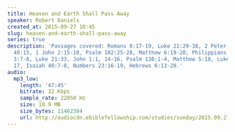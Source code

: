 ```yaml
---
title: Heaven and Earth Shall Pass Away
speaker: Robert Daniels
created_at: 2015-09-27 10:45
slug: heaven-and-earth-shall-pass-away
series: true
description: 'Passages covered: Romans 8:17-19, Luke 21:29-38, 2 Peter 3:7-14, Isaiah
  40:15, 1 John 2:15-18, Psalm 102:25-28, Matthew 6:19-20, Philippians 3:17-19, Philippians
  3:7-8, Luke 21:33, John 1:1, 14-16, Psalm 138:1-4, Matthew 5:18, Luke 16:14-15,
  17, Isaiah 40:7-8, Numbers 23:16-19, Hebrews 6:13-20.'
audio:
  mp3_low:
    length: '47:45'
    bitrate: 32 Kbps
    sample_rate: 22050 Hz
    size: 10.9 MB
    size_bytes: 11462384
    url: http://audiocdn.ebiblefellowship.com/studies/sunday/2015.09.27_Daniels_-_Heaven_and_Earth_Shall_Pass_Away.mp3
---
```

